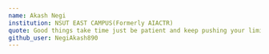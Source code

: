 ```yaml
---
name: Akash Negi
institution: NSUT EAST CAMPUS(Formerly AIACTR)
quote: Good things take time just be patient and keep pushing your limits.
github_user: NegiAkash890
---
```

